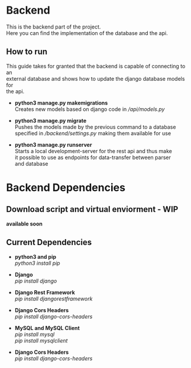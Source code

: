 # Backend

This is the backend part of the project. \
Here you can find the implementation of the database and the api.

## How to run

This guide takes for granted that the backend is capable of connecting to an\
external database and shows how to update the django database models for \
the api.

- **python3 manage.py makemigrations**\
  Creates new models based on django code in _/api/models.py_

- **python3 manage.py migrate**\
  Pushes the models made by the previous command to a database \
  specified in _/backend/settings.py_ making them available for use

- **python3 manage.py runserver**\
  Starts a local development-server for the rest api and thus make \
  it possible to use as endpoints for data-transfer between parser \
  and database

# Backend Dependencies

## Download script and virtual enviorment - WIP

**available soon**

## Current Dependencies

- **python3 and pip**\
  _python3 install pip_

- **Django**\
  _pip install django_

- **Django Rest Framework**\
  _pip install djangorestframework_

- **Django Cors Headers**\
  _pip install django-cors-headers_

- **MySQL and MySQL Client**\
  _pip install mysql\
  pip install mysqlclient_

- **Django Cors Headers**\
  _pip install django-cors-headers_
